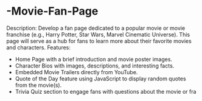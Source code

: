 # -Movie-Fan-Page
Description: Develop a fan page dedicated to a popular movie or movie franchise (e.g., Harry Potter, Star
Wars, Marvel Cinematic Universe). This page will serve as a hub for fans to learn more about their favorite
movies and characters.
Features:
- Home Page with a brief introduction and movie poster images.
- Character Bios with images, descriptions, and interesting facts.
- Embedded Movie Trailers directly from YouTube.
- Quote of the Day feature using JavaScript to display random quotes from the movie(s).
- Trivia Quiz section to engage fans with questions about the movie or fra

